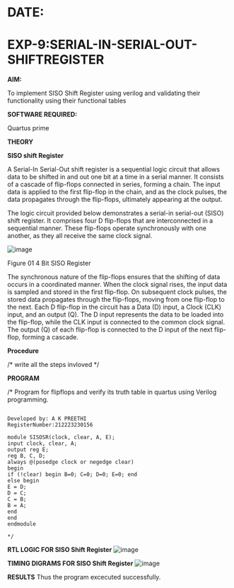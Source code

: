 # DATE:
# EXP-9:SERIAL-IN-SERIAL-OUT-SHIFTREGISTER

**AIM:**

To implement  SISO Shift Register using verilog and validating their functionality using their functional tables

**SOFTWARE REQUIRED:**

Quartus prime

**THEORY**

**SISO shift Register**

A Serial-In Serial-Out shift register is a sequential logic circuit that allows data to be shifted in and out one bit at a time in a serial manner. It consists of a cascade of flip-flops connected in series, forming a chain. The input data is applied to the first flip-flop in the chain, and as the clock pulses, the data propagates through the flip-flops, ultimately appearing at the output.

The logic circuit provided below demonstrates a serial-in serial-out (SISO) shift register. It comprises four D flip-flops that are interconnected in a sequential manner. These flip-flops operate synchronously with one another, as they all receive the same clock signal.

![image](https://github.com/naavaneetha/SERIAL-IN-SERIAL-OUT-SHIFTREGISTER/assets/154305477/e81c4072-37f9-46c6-8145-566764b74c3a)

Figure 01 4 Bit SISO Register

The synchronous nature of the flip-flops ensures that the shifting of data occurs in a coordinated manner. When the clock signal rises, the input data is sampled and stored in the first flip-flop. On subsequent clock pulses, the stored data propagates through the flip-flops, moving from one flip-flop to the next.
Each D flip-flop in the circuit has a Data (D) input, a Clock (CLK) input, and an output (Q). The D input represents the data to be loaded into the flip-flop, while the CLK input is connected to the common clock signal. The output (Q) of each flip-flop is connected to the D input of the next flip-flop, forming a cascade.

**Procedure**

/* write all the steps invloved */

**PROGRAM**

/* Program for flipflops and verify its truth table in quartus using Verilog programming.
```

Developed by: A K PREETHI
RegisterNumber:212223230156

module SISOSR(clock, clear, A, E);
input clock, clear, A;
output reg E;
reg B, C, D;
always @(posedge clock or negedge clear)
begin
if (!clear) begin B=0; C=0; D=0; E=0; end
else begin
E = D;
D = C;
C = B;
B = A;
end
end
endmodule

*/
```


**RTL LOGIC FOR SISO Shift Register**
![image](https://github.com/user-attachments/assets/02751ce1-9dc2-4c6e-8205-4e7eac5ff2f1)


**TIMING DIGRAMS FOR SISO Shift Register**
![image](https://github.com/user-attachments/assets/7e257b1e-643e-44aa-8058-c3d3d78de22c)



**RESULTS**
Thus the program excecuted successfully.
